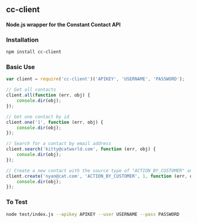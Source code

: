 ## cc-client
#### Node.js wrapper for the Constant Contact API

### Installation
```bash
npm install cc-client
```

### Basic Use
```javascript
var client = require('cc-client')('APIKEY', 'USERNAME', 'PASSWORD');

// Get all contacts
client.all(function (err, obj) {
    console.dir(obj);
});

// Get one contact by id
client.one('1', function (err, obj) {
    console.dir(obj);
});

// Search for a contact by email address
client.search('kitty@catworld.com', function (err, obj) {
    console.dir(obj);
});

// Create a new contact with the source type of "ACTION_BY_CUSTOMER" and add it to list 1
client.create('nyan@cat.com', 'ACTION_BY_CUSTOMER', 1, function (err, obj) {
    console.dir(obj);
});
```

### To Test
```bash
node test/index.js --apikey APIKEY --user USERNAME --pass PASSWORD
```